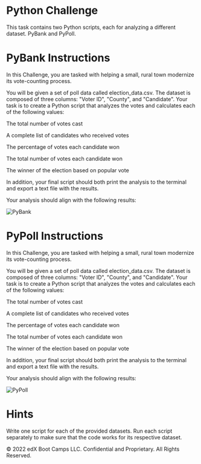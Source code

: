 # Python Challenge
This task contains two Python scripts, each for analyzing a different dataset. PyBank and PyPoll.

# PyBank Instructions
In this Challenge, you are tasked with helping a small, rural town modernize its vote-counting process.

You will be given a set of poll data called election_data.csv. The dataset is composed of three columns: "Voter ID", "County", and "Candidate". Your task is to create a Python script that analyzes the votes and calculates each of the following values:

The total number of votes cast

A complete list of candidates who received votes

The percentage of votes each candidate won

The total number of votes each candidate won

The winner of the election based on popular vote

In addition, your final script should both print the analysis to the terminal and export a text file with the results.

Your analysis should align with the following results:

![PyBank](https://github.com/isekmen/python-challenge/assets/101214487/85f4a40b-7c79-4e87-9303-be1f82198db5)


# PyPoll Instructions
In this Challenge, you are tasked with helping a small, rural town modernize its vote-counting process.

You will be given a set of poll data called election_data.csv. The dataset is composed of three columns: "Voter ID", "County", and "Candidate". Your task is to create a Python script that analyzes the votes and calculates each of the following values:

The total number of votes cast

A complete list of candidates who received votes

The percentage of votes each candidate won

The total number of votes each candidate won

The winner of the election based on popular vote

In addition, your final script should both print the analysis to the terminal and export a text file with the results.

Your analysis should align with the following results:

![PyPoll](https://github.com/isekmen/python-challenge/assets/101214487/67d602a9-ae9a-4671-b05b-435d7a104f0b)

# Hints
Write one script for each of the provided datasets. Run each script separately to make sure that the code works for its respective dataset.


© 2022 edX Boot Camps LLC. Confidential and Proprietary. All Rights Reserved.
